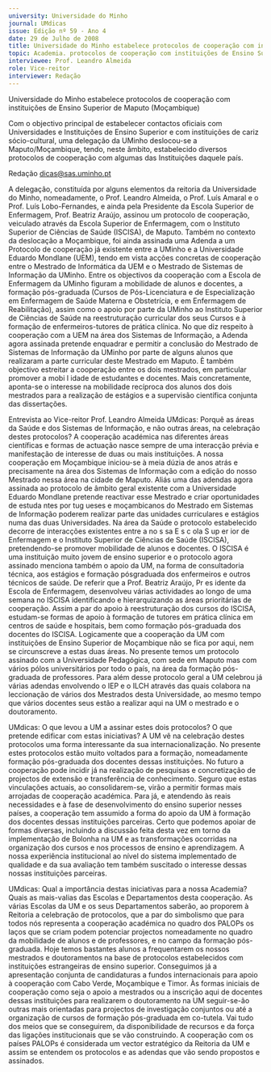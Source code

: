 ```yaml
---
university: Universidade do Minho
journal: UMdicas
issue: Edição nº 59 - Ano 4
date: 29 de Julho de 2008
title: Universidade do Minho estabelece protocolos de cooperação com instituições de Ensino Superior de Maputo (Moçambique)
topic: Academia. protocolos de cooperação com instituições de Ensino Superior de Maputo
interviewee: Prof. Leandro Almeida
role: Vice-reitor
interviewer: Redação
---
```




Universidade do Minho estabelece protocolos de cooperação com instituições
de Ensino Superior de Maputo (Moçambique)

Com o objectivo principal de estabelecer contactos oficiais com
Universidades e Instituições de Ensino Superior e com
instituições de cariz sócio-cultural, uma delegação da UMinho
deslocou-se a Maputo/Moçambique, tendo, neste âmbito, estabelecido
diversos protocolos de cooperação com algumas das Instituições daquele
país.


Redação
dicas@sas.uminho.pt


A delegação, constituída por
alguns elementos da reitoria da
Universidade do Minho,
nomeadamente, o Prof. Leandro
Almeida, o Prof. Luís Amaral e o
Prof. Luís Lobo-Fernandes, e ainda
pela Presidente da Escola Superior
de Enfermagem, Prof. Beatriz
Araújo, assinou um protocolo de
cooperação, veiculado através da
Escola Superior de Enfermagem,
com o Instituto Superior de
Ciências de Saúde (ISCISA), de
Maputo. Também no contexto da
deslocação a Moçambique, foi
ainda assinada uma Adenda a um
Protocolo de cooperação já
existente entre a UMinho e a
Universidade Eduardo Mondlane
(UEM), tendo em vista acções
concretas de cooperação entre o
Mestrado de Informática da UEM e
o Mestrado de Sistemas de
Informação da UMinho.
Entre os objectivos da cooperação
com a Escola de Enfermagem da
UMinho figuram a mobilidade de
alunos e docentes, a formação
pós-graduada (Cursos de Pós-Licenciatura e de Especialização
em Enfermagem de Saúde
Materna e Obstetrícia, e em
Enfermagem de Reabilitação),
assim como o apoio por parte da
UMinho ao Instituto Superior de
Ciências de Saúde na
reestruturação curricular dos
seus Cursos e à formação de
enfermeiros-tutores de prática
clínica.
No que diz respeito à cooperação
com a UEM na área dos Sistemas
de Informação, a Adenda agora
assinada pretende enquadrar e
permitir a conclusão do Mestrado
de Sistemas de Informação da
UMinho por parte de alguns alunos
que realizaram a parte curricular
deste Mestrado em Maputo. È
também objectivo estreitar a
cooperação entre os dois
mestrados, em particular
promover a mobi l idade de
estudantes e docentes. Mais
concretamente, aponta-se o
interesse na mobilidade recíproca
dos alunos dos dois mestrados
para a realização de estágios e a
supervisão científica conjunta das
dissertações.


Entrevista ao Vice-reitor Prof.
Leandro Almeida
UMdicas: Porquê as áreas da
Saúde e dos Sistemas de
Informação, e não outras áreas, na
celebração destes protocolos?
A cooperação académica nas
diferentes áreas científicas e
formas de actuação nasce sempre
de uma interacção prévia e
manifestação de interesse de
duas ou mais instituições.
A nossa cooperação
em Moçambique
iniciou-se à meia
dúzia de anos atrás
e precisamente na
área dos Sistemas
de Informação com a
edição do nosso
Mestrado nessa área
na cidade de Maputo.
Aliás uma das adendas agora
assinada ao protocolo de âmbito
geral existente com a
Universidade Eduardo Mondlane
pretende reactivar esse Mestrado
e criar oportunidades de
estuda ntes por tug ueses e
moçambicanos do Mestrado em
Sistemas de Informação poderem
realizar parte das unidades
curriculares e estágios numa das
duas Universidades.
Na área da Saúde o protocolo
estabelecido decorre de
interacções existentes entre a
no s sa E s c ola S up er ior de
Enfermagem e o Instituto Superior
de Ciências de Saúde (ISCISA),
pretendendo-se promover
mobilidade de alunos e docentes.
O ISCISA é uma instituição muito
jovem de ensino superior e o
protocolo agora assinado
menciona também o apoio da UM,
na forma de consultadoria técnica,
aos estágios e formação pósgraduada dos enfermeiros e
outros técnicos de saúde. De
referir que a Prof. Beatriz Araújo,
Pr es idente da Escola de
Enfermagem, desenvolveu várias
actividades ao longo de uma
semana no ISCISA identificando e
hierarquizando as áreas
prioritárias de cooperação.
Assim a par do apoio à
reestruturação dos cursos do
ISCISA, estudam-se formas de
apoio à formação de tutores em
prática clínica em centros de
saúde e hospitais, bem como
formação pós-graduada dos
docentes do ISCISA.
Logicamente que a cooperação da
UM com instituições de Ensino
Superior de Moçambique não se
fica por aqui, nem se circunscreve
a estas duas áreas.
No presente temos um protocolo
assinado com a Universidade
Pedagógica, com sede em Maputo
mas com vários pólos
universitários por todo o país, na
área da formação pós-graduada
de professores.
Para além desse protocolo geral a
UM celebrou já várias adendas
envolvendo o IEP e o ILCH através
das quais colabora na leccionação
de vários dos Mestrados desta
Universidade, ao mesmo tempo
que vários docentes seus estão a
realizar aqui na UM o mestrado e o
doutoramento.


UMdicas: O que levou a UM a
assinar estes dois protocolos? O
que pretende edificar com estas
iniciativas?
A UM vê na
celebração destes
protocolos uma
forma interessante
da sua
internacionalização.
No presente estes protocolos
estão muito voltados para a
formação, nomeadamente
formação pós-graduada dos
docentes dessas instituições. No
futuro a cooperação pode incidir já
na realização de pesquisas e
concretização de projectos de
extensão e transferência de
conhecimento. Seguro que estas
vinculações actuais, ao
consolidarem-se, virão a permitir
formas mais arrojadas de
cooperação académica. Para já, e
atendendo às reais necessidades
e à fase de desenvolvimento do
ensino superior nesses países, a
cooperação tem assumido a forma
do apoio da UM à formação dos
docentes dessas instituições
parceiras. Certo que podemos
apoiar de formas diversas,
incluindo a discussão feita desta
vez em torno da implementação de
Bolonha na UM e as
transformações ocorridas na
organização dos cursos e nos
processos de ensino e
aprendizagem.
A nossa experiência institucional
ao nível do sistema implementado
de qualidade e da sua avaliação
tem também suscitado o interesse
dessas nossas instituições
parceiras.


UMdicas: Qual a importância
destas iniciativas para a nossa
Academia? Quais as mais-valias
das Escolas e Departamentos
desta cooperação.
As várias Escolas da UM e os seus
Departamentos saberão, ao
proporem à Reitoria a celebração
de protocolos, que a par do
simbolismo que para todos nós
representa a cooperação
académica no quadro dos PALOPs
os laços que se criam podem
potenciar projectos
nomeadamente no quadro da
mobilidade de alunos e de
professores, e no campo da
formação pós-graduada. Hoje
temos bastantes alunos a
frequentarem os nossos
mestrados e doutoramentos na
base de protocolos estabelecidos
com instituições estrangeiras de
ensino superior.
Conseguimos já a
apresentação
conjunta de
candidaturas a
fundos
internacionais para
apoio à cooperação
com Cabo Verde,
Moçambique e Timor.
Às formas iniciais de cooperação
como seja o apoio a mestrados ou
a inscrição aqui de docentes
dessas instituições para
realizarem o doutoramento na UM
seguir-se-ão outras mais
orientadas para projectos de
investigação conjuntos ou até a
organização de cursos de
formação pós-graduada em co-tutela. Vai tudo dos meios que se
conseguirem, da disponibilidade
de recursos e da força das ligações
institucionais que se vão
construindo.
A cooperação com os países
PALOPs é considerada um vector
estratégico da Reitoria da UM e
assim se entendem os protocolos
e as adendas que vão sendo
propostos e assinados.
